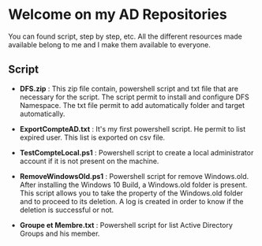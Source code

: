 # **Welcome on my AD Repositories**

You can found script, step by step, etc. All the different resources made available belong to me and I make them available to everyone. 

## Script

* **DFS.zip** : This zip file contain, powershell script and txt file that are necessary for the script. The script permit to install and configure DFS Namespace. The txt file permit to add automatically folder and target automatically.

* **ExportCompteAD.txt** : It's my first powershell script. He permit to list expired user. This list is exported on csv file.

* **TestCompteLocal.ps1** : Powershell script to create a local administrator account if it is not present on the machine. 

* **RemoveWindowsOld.ps1** : Powershell script for remove Windows.old. After installing the Windows 10 Build, a Windows.old folder is present. This script allows you to take the property of the Windows.old folder and to proceed to its deletion. A log is created in order to know if the deletion is successful or not.

* **Groupe et Membre.txt** : Powershell script for list Active Directory Groups and his member.
